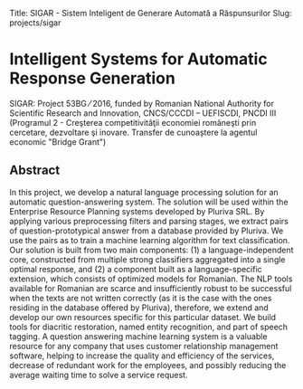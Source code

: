 Title: SIGAR - Sistem Inteligent de Generare Automată a Răspunsurilor 
Slug: projects/sigar

# Intelligent Systems for Automatic Response Generation
SIGAR: Project 53BG ⁄ 2016, funded by  Romanian National Authority for Scientific Research and Innovation, CNCS/CCCDI – UEFISCDI, PNCDI III (Programul 2 - Creşterea competitivităţii economiei româneşti prin cercetare, dezvoltare şi inovare. Transfer de cunoaștere la agentul economic "Bridge Grant")

## Abstract
In this project, we develop a natural language processing solution for an automatic question-answering system. The solution will be used within the Enterprise Resource Planning systems developed by Pluriva SRL. By applying various preprocessing filters and parsing stages, we extract pairs of question-prototypical answer from a database provided by Pluriva. We use the pairs as to train a machine learning algorithm for text classification. Our solution is built from two main components: (1) a language-independent core, constructed from multiple strong classifiers aggregated into a single optimal response, and (2) a component built as a language-specific extension, which consists of optimized models for Romanian. The NLP tools available for Romanian are scarce and insufficiently robust to be successful when the texts are not written correctly (as it is the case with the ones residing in the database offered by Pluriva), therefore, we extend and develop our own resources specific for this particular dataset. We build tools for diacritic restoration, named entity recognition, and part of speech tagging. 
A question answering machine learning system is a valuable resource for any company that uses customer relationship management software, helping to increase the quality and efficiency of the services, decrease of redundant work for the employees, and possibly reducing the average waiting time to solve a service request. 

